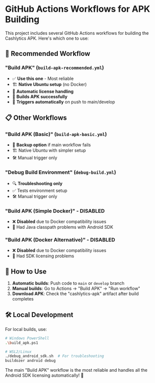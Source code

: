 # GitHub Actions Workflows for APK Building

This project includes several GitHub Actions workflows for building the Cashlytics APK. Here's which one to use:

## 🚀 Recommended Workflow

### **"Build APK"** (`build-apk-recommended.yml`)

- ✅ **Use this one** - Most reliable
- 🏗️ **Native Ubuntu setup** (no Docker)
- 🔧 **Automatic license handling**
- 📱 **Builds APK successfully**
- 🎯 **Triggers automatically** on push to main/develop

## 📋 Other Workflows

### **"Build APK (Basic)"** (`build-apk-basic.yml`)

- 🔄 **Backup option** if main workflow fails
- 🏗️ Native Ubuntu with simpler setup
- 🛠️ Manual trigger only

### **"Debug Build Environment"** (`debug-build.yml`)

- 🔍 **Troubleshooting only**
- ✅ Tests environment setup
- 🛠️ Manual trigger only

### **"Build APK (Simple Docker)"** - DISABLED

- ❌ **Disabled** due to Docker compatibility issues
- 🐳 Had Java classpath problems with Android SDK

### **"Build APK (Docker Alternative)"** - DISABLED

- ❌ **Disabled** due to Docker compatibility issues
- 🐳 Had SDK licensing problems

## 🎯 How to Use

1. **Automatic builds**: Push code to `main` or `develop` branch
2. **Manual builds**: Go to Actions → "Build APK" → "Run workflow"
3. **Download APK**: Check the "cashlytics-apk" artifact after build completes

## 🛠️ Local Development

For local builds, use:

```bash
# Windows PowerShell
.\build_apk.ps1

# WSL2/Linux
./debug_android_sdk.sh  # For troubleshooting
buildozer android debug
```

The main "Build APK" workflow is the most reliable and handles all the Android SDK licensing automatically! 🚀
